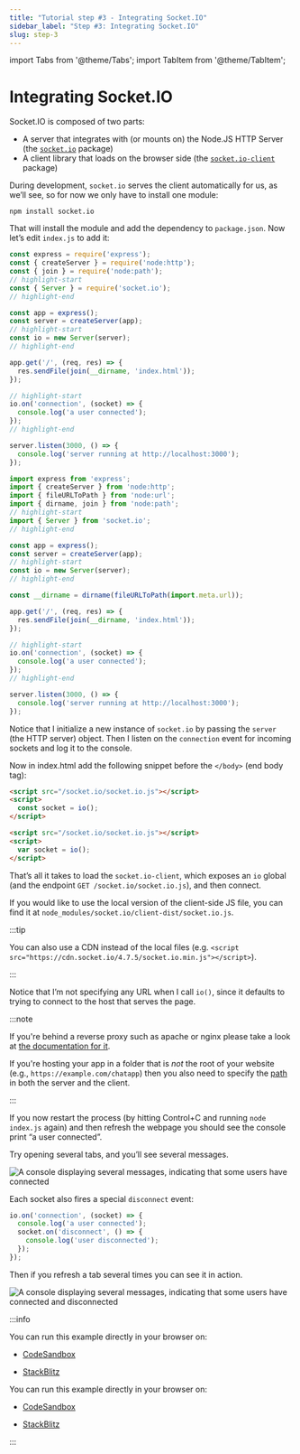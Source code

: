 ```yaml
---
title: "Tutorial step #3 - Integrating Socket.IO"
sidebar_label: "Step #3: Integrating Socket.IO"
slug: step-3
---
```


import Tabs from '@theme/Tabs';
import TabItem from '@theme/TabItem';

# Integrating Socket.IO

Socket.IO is composed of two parts:

- A server that integrates with (or mounts on) the Node.JS HTTP Server (the [`socket.io`](https://www.npmjs.com/package/socket.io) package)
- A client library that loads on the browser side (the [`socket.io-client`](https://www.npmjs.com/package/socket.io-client) package)

During development, `socket.io` serves the client automatically for us, as we’ll see, so for now we only have to install one module:

```
npm install socket.io
```

That will install the module and add the dependency to `package.json`. Now let’s edit `index.js` to add it:

<Tabs groupId="lang">
  <TabItem value="cjs" label="CommonJS" default>

```js
const express = require('express');
const { createServer } = require('node:http');
const { join } = require('node:path');
// highlight-start
const { Server } = require('socket.io');
// highlight-end

const app = express();
const server = createServer(app);
// highlight-start
const io = new Server(server);
// highlight-end

app.get('/', (req, res) => {
  res.sendFile(join(__dirname, 'index.html'));
});

// highlight-start
io.on('connection', (socket) => {
  console.log('a user connected');
});
// highlight-end

server.listen(3000, () => {
  console.log('server running at http://localhost:3000');
});
```

  </TabItem>
  <TabItem value="mjs" label="ES modules">

```js
import express from 'express';
import { createServer } from 'node:http';
import { fileURLToPath } from 'node:url';
import { dirname, join } from 'node:path';
// highlight-start
import { Server } from 'socket.io';
// highlight-end

const app = express();
const server = createServer(app);
// highlight-start
const io = new Server(server);
// highlight-end

const __dirname = dirname(fileURLToPath(import.meta.url));

app.get('/', (req, res) => {
  res.sendFile(join(__dirname, 'index.html'));
});

// highlight-start
io.on('connection', (socket) => {
  console.log('a user connected');
});
// highlight-end

server.listen(3000, () => {
  console.log('server running at http://localhost:3000');
});
```

  </TabItem>
</Tabs>

Notice that I initialize a new instance of `socket.io` by passing the `server` (the HTTP server) object. Then I listen on the `connection` event for incoming sockets and log it to the console.


Now in index.html add the following snippet before the `</body>` (end body tag):

<Tabs groupId="syntax">
  <TabItem value="es6" label="ES6" default>

```html
<script src="/socket.io/socket.io.js"></script>
<script>
  const socket = io();
</script>
```

  </TabItem>
  <TabItem value="es5" label="ES5">

```html
<script src="/socket.io/socket.io.js"></script>
<script>
  var socket = io();
</script>
```

  </TabItem>
</Tabs>

That’s all it takes to load the `socket.io-client`, which exposes an `io` global (and the endpoint `GET /socket.io/socket.io.js`), and then connect.

If you would like to use the local version of the client-side JS file, you can find it at `node_modules/socket.io/client-dist/socket.io.js`.

:::tip

You can also use a CDN instead of the local files (e.g. `<script src="https://cdn.socket.io/4.7.5/socket.io.min.js"></script>`).

:::

Notice that I’m not specifying any URL when I call `io()`, since it defaults to trying to connect to the host that serves the page.

:::note

If you're behind a reverse proxy such as apache or nginx please take a look at [the documentation for it](/docs/v4/reverse-proxy/).

If you're hosting your app in a folder that is *not* the root of your website (e.g., `https://example.com/chatapp`) then you also need to specify the [path](/docs/v4/server-options/#path) in both the server and the client.

:::

If you now restart the process (by hitting Control+C and running `node index.js` again) and then refresh the webpage you should see the console print “a user connected”.

Try opening several tabs, and you’ll see several messages.

<img src="/images/chat-4.png" alt="A console displaying several messages, indicating that some users have connected" />

Each socket also fires a special `disconnect` event:

```js
io.on('connection', (socket) => {
  console.log('a user connected');
  socket.on('disconnect', () => {
    console.log('user disconnected');
  });
});
```

Then if you refresh a tab several times you can see it in action.

<img src="/images/chat-5.png" alt="A console displaying several messages, indicating that some users have connected and disconnected" />

:::info

<Tabs groupId="lang">
  <TabItem value="cjs" label="CommonJS" default attributes={{ className: 'display-none' }}>

You can run this example directly in your browser on:

- [CodeSandbox](https://codesandbox.io/p/sandbox/github/socketio/chat-example/tree/cjs/step3?file=index.js)
- [StackBlitz](https://stackblitz.com/github/socketio/chat-example/tree/cjs/step3?file=index.js)


  </TabItem>
  <TabItem value="mjs" label="ES modules" attributes={{ className: 'display-none' }}>

You can run this example directly in your browser on:

- [CodeSandbox](https://codesandbox.io/p/sandbox/github/socketio/chat-example/tree/esm/step3?file=index.js)
- [StackBlitz](https://stackblitz.com/github/socketio/chat-example/tree/esm/step3?file=index.js)


  </TabItem>
</Tabs>

:::
